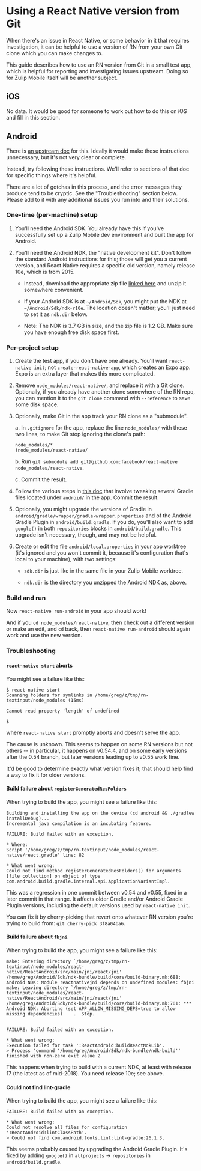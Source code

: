 # Using a React Native version from Git

When there's an issue in React Native, or some behavior in it that requires
investigation, it can be helpful to use a version of RN from your own Git
clone which you can make changes to.

This guide describes how to use an RN version from Git in a small test app,
which is helpful for reporting and investigating issues upstream.  Doing so
for Zulip Mobile itself will be another subject.

## iOS

No data.  It would be good for someone to work out how to do this on iOS
and fill in this section.

## Android

There is [an upstream
doc](https://facebook.github.io/react-native/docs/building-from-source.html)
for this.  Ideally it would make these instructions unnecessary, but it's
not very clear or complete.

Instead, try following these instructions.  We'll refer to sections of that
doc for specific things where it's helpful.

There are a lot of gotchas in this process, and the error messages they
produce tend to be cryptic.  See the "Troubleshooting" section below.
Please add to it with any additional issues you run into and their solutions.

### One-time (per-machine) setup

1. You'll need the Android SDK.  You already have this if you've
   successfully set up a Zulip Mobile dev environment and built the app for
   Android.

2. You'll need the Android NDK, the "native development kit".  Don't follow
   the standard Android instructions for this; those will get you a current
   version, and React Native requires a specific old version, namely release
   10e, which is from 2015.

   * Instead, download the appropriate zip file [linked
     here](https://facebook.github.io/react-native/docs/building-from-source.html#download-links-for-android-ndk)
     and unzip it somewhere convenient.

   * If your Android SDK is at `~/Android/Sdk`, you might put the NDK at
     `~/Android/Sdk/ndk-r10e`.  The location doesn't matter; you'll just
     need to set it as `ndk.dir` below.

   * Note: The NDK is 3.7 GB in size, and the zip file is 1.2 GB.  Make sure
     you have enough free disk space first.

### Per-project setup

1. Create the test app, if you don't have one already.  You'll want
   `react-native init`; not `create-react-native-app`, which creates an Expo
   app.  Expo is an extra layer that makes this more complicated.

2. Remove `node_modules/react-native/`, and replace it with a Git clone.
   Optionally, if you already have another clone somewhere of the RN repo,
   you can mention it to the `git clone` command with `--reference` to save
   some disk space.

3. Optionally, make Git in the app track your RN clone as a "submodule".

   a. In `.gitignore` for the app, replace the line `node_modules/` with
      these two lines, to make Git stop ignoring the clone's path:

       node_modules/*
       !node_modules/react-native/

   b. Run `git submodule add git@github.com:facebook/react-native node_modules/react-native`.

   c. Commit the result.

4. Follow the various steps in [this
   doc](https://facebook.github.io/react-native/docs/building-from-source.html#building-the-source)
   that involve tweaking several Gradle files located under `android/` in
   the app.  Commit the result.

5. Optionally, you might upgrade the versions of Gradle in
   `android/gradle/wrapper/gradle-wrapper.properties` and of the Android
   Gradle Plugin in `android/build.gradle`.  If you do, you'll also want to
   add `google()` in both `repositories` blocks in `android/build.gradle`.
   This upgrade isn't necessary, though, and may not be helpful.

6. Create or edit the file `android/local.properties` in your app worktree
   (it's ignored and you won't commit it, because it's configuration that's
   local to your machine), with two settings:

   * `sdk.dir` is just like in the same file in your Zulip Mobile worktree.

   * `ndk.dir` is the directory you unzipped the Android NDK as, above.

### Build and run

Now `react-native run-android` in your app should work!

And if you `cd node_modules/react-native`, then check out a different
version or make an edit, and `cd` back, then `react-native run-android`
should again work and use the new version.

### Troubleshooting

#### `react-native start` aborts

You might see a failure like this:

```
$ react-native start
Scanning folders for symlinks in /home/greg/z/tmp/rn-textinput/node_modules (15ms)

Cannot read property 'length' of undefined

$
```

where `react-native start` promptly aborts and doesn't serve the app.

The cause is unknown.  This seems to happen on some RN versions but not
others -- in particular, it happens on v0.54.4, and on some early versions
after the 0.54 branch, but later versions leading up to v0.55 work fine.

It'd be good to determine exactly what version fixes it; that should help
find a way to fix it for older versions.

#### Build failure about `registerGeneratedResFolders`

When trying to build the app, you might see a failure like this:

```
Building and installing the app on the device (cd android && ./gradlew installDebug)...
Incremental java compilation is an incubating feature.

FAILURE: Build failed with an exception.

* Where:
Script '/home/greg/z/tmp/rn-textinput/node_modules/react-native/react.gradle' line: 82

* What went wrong:
Could not find method registerGeneratedResFolders() for arguments [file collection] on object of type com.android.build.gradle.internal.api.ApplicationVariantImpl.
```

This was a regression in one commit between v0.54 and v0.55, fixed in a
later commit in that range.  It affects older Gradle and/or Android Gradle
Plugin versions, including the default versions used by `react-native init`.

You can fix it by cherry-picking that revert onto whatever RN version you're
trying to build from: `git cherry-pick 3f8a04ba6`.

#### Build failure about `fbjni`

When trying to build the app, you might see a failure like this:

```
make: Entering directory `/home/greg/z/tmp/rn-textinput/node_modules/react-native/ReactAndroid/src/main/jni/react/jni'
/home/greg/Android/Sdk/ndk-bundle/build/core/build-binary.mk:688: Android NDK: Module reactnativejni depends on undefined modules: fbjni
make: Leaving directory `/home/greg/z/tmp/rn-textinput/node_modules/react-native/ReactAndroid/src/main/jni/react/jni'
/home/greg/Android/Sdk/ndk-bundle/build/core/build-binary.mk:701: *** Android NDK: Aborting (set APP_ALLOW_MISSING_DEPS=true to allow missing dependencies)    .  Stop.


FAILURE: Build failed with an exception.

* What went wrong:
Execution failed for task ':ReactAndroid:buildReactNdkLib'.
> Process 'command '/home/greg/Android/Sdk/ndk-bundle/ndk-build'' finished with non-zero exit value 2
```

This happens when trying to build with a current NDK, at least with release
17 (the latest as of mid-2018). You need release 10e; see above.

#### Could not find lint-gradle

When trying to build the app, you might see a failure like this:

```
FAILURE: Build failed with an exception.

* What went wrong:
Could not resolve all files for configuration ':ReactAndroid:lintClassPath'.
> Could not find com.android.tools.lint:lint-gradle:26.1.3.
```

This seems probably caused by upgrading the Android Gradle Plugin.  It's
fixed by adding `google()` in `allprojects` -> `repositories` in
`android/build.gradle`.
